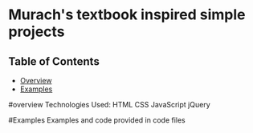 # Murach's textbook inspired simple projects 

## Table of Contents
- [Overview](#overview)
- [Examples](#examples)

#overview 
Technologies Used:
HTML
CSS
JavaScript
jQuery

#Examples
Examples and code provided in code files
